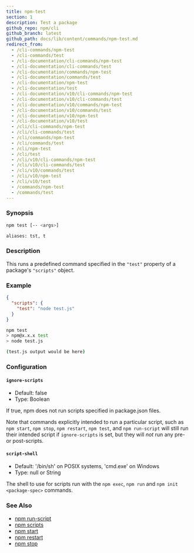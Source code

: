 ```yaml
---
title: npm-test
section: 1
description: Test a package
github_repo: npm/cli
github_branch: latest
github_path: docs/lib/content/commands/npm-test.md
redirect_from:
  - /cli-commands/npm-test
  - /cli-commands/test
  - /cli-documentation/cli-commands/npm-test
  - /cli-documentation/cli-commands/test
  - /cli-documentation/commands/npm-test
  - /cli-documentation/commands/test
  - /cli-documentation/npm-test
  - /cli-documentation/test
  - /cli-documentation/v10/cli-commands/npm-test
  - /cli-documentation/v10/cli-commands/test
  - /cli-documentation/v10/commands/npm-test
  - /cli-documentation/v10/commands/test
  - /cli-documentation/v10/npm-test
  - /cli-documentation/v10/test
  - /cli/cli-commands/npm-test
  - /cli/cli-commands/test
  - /cli/commands/npm-test
  - /cli/commands/test
  - /cli/npm-test
  - /cli/test
  - /cli/v10/cli-commands/npm-test
  - /cli/v10/cli-commands/test
  - /cli/v10/commands/test
  - /cli/v10/npm-test
  - /cli/v10/test
  - /commands/npm-test
  - /commands/test
---
```


### Synopsis

```bash
npm test [-- <args>]

aliases: tst, t
```

### Description

This runs a predefined command specified in the `"test"` property of
a package's `"scripts"` object.

### Example

```json
{
  "scripts": {
    "test": "node test.js"
  }
}
```

```bash
npm test
> npm@x.x.x test
> node test.js

(test.js output would be here)
```

### Configuration

#### `ignore-scripts`

* Default: false
* Type: Boolean

If true, npm does not run scripts specified in package.json files.

Note that commands explicitly intended to run a particular script, such as
`npm start`, `npm stop`, `npm restart`, `npm test`, and `npm run-script`
will still run their intended script if `ignore-scripts` is set, but they
will *not* run any pre- or post-scripts.



#### `script-shell`

* Default: '/bin/sh' on POSIX systems, 'cmd.exe' on Windows
* Type: null or String

The shell to use for scripts run with the `npm exec`, `npm run` and `npm
init <package-spec>` commands.



### See Also

* [npm run-script](/cli/v10/commands/npm-run-script)
* [npm scripts](/cli/v10/using-npm/scripts)
* [npm start](/cli/v10/commands/npm-start)
* [npm restart](/cli/v10/commands/npm-restart)
* [npm stop](/cli/v10/commands/npm-stop)

